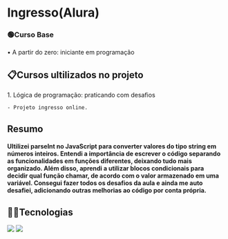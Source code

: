 <h1>Ingresso(Alura)</h1>
<p></p>

<h3>🟢Curso Base</h3>
<p>• A partir do zero: iniciante em programação</p>

<h2>📋Cursos ultilizados no projeto</h2>
<p> 1. Lógica de programação: praticando com desafios
  
    - Projeto ingresso online.
</p>
<h2>Resumo</h2>

<h4>Ultilizei parseInt no JavaScript para converter valores do tipo string em números inteiros. Entendi a importância de escrever o código separando as funcionalidades em funções diferentes, deixando tudo mais organizado. Além disso, aprendi a utilizar blocos condicionais para decidir qual função chamar, de acordo com o valor armazenado em uma variável.
Consegui fazer todos os desafios da aula e ainda me auto desafiei, adicionando outras melhorias ao código por conta própria.</h4>

## 👨‍💻Tecnologias
<div>
  <img src="https://img.shields.io/badge/HTML-orange?style=for-the-badge&logo=html5&logoColor=white">
  <img src="https://img.shields.io/badge/JavaScript-F7DF1E?style=for-the-badge&logo=javascript&logoColor=black">
</div>
